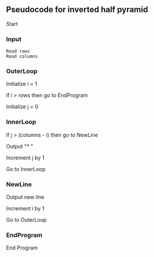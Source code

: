 ## Pseudocode for inverted half pyramid

Start
### Input
    Read rows
    Read columns

### OuterLoop
Initialize i = 1

If i > rows then go to EndProgram

Initialize j = 0

### InnerLoop
If j > (columns - i) then go to NewLine

Output "* "

Increment j by 1

Go to InnerLoop

### NewLine
Output new line

Increment i by 1

Go to OuterLoop

### EndProgram
End Program
